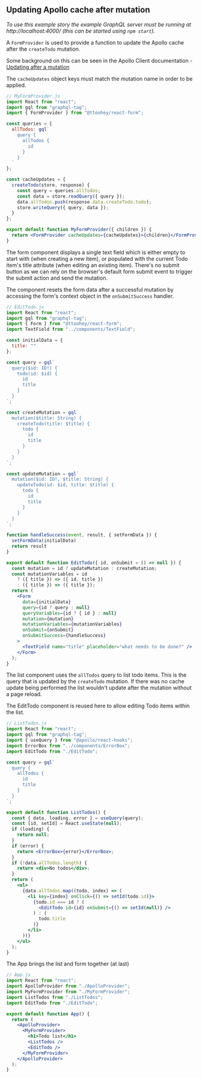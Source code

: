 ## Updating Apollo cache after mutation

_To use this example story the example GraphQL server must be running at
http://localhost:4000/ (this can be started using `npm start`)._

A `FormProvider` is used to provide a function to update the Apollo cache
after the `createTodo` mutation.

Some background on this can be seen in the Apollo Client documentation -
[Updating after a mutation](https://www.apollographql.com/docs/react/advanced/caching/#updating-after-a-mutation)

The `cacheUpdates` object keys must match the mutation name in order to be
applied.

```jsx
// MyFormProvider.js
import React from "react";
import gql from "graphql-tag";
import { FormProvider } from "@ttoohey/react-form";

const queries = {
  allTodos: gql`
    query {
      allTodos {
        id
      }
    }
  `
};

const cacheUpdates = {
  createTodo(store, response) {
    const query = queries.allTodos;
    const data = store.readQuery({ query });
    data.allTodos.push(response.data.createTodo.todo);
    store.writeQuery({ query, data });
  }
};

export default function MyFormProvider({ children }) {
  return <FormProvider cacheUpdates={cacheUpdates}>{children}</FormProvider>;
}
```

The form component displays a single text field which is either empty to
start with (when creating a new item), or populated with the current Todo item's
title attribute (when editing an existing item). There's no submit button as
we can rely on the browser's default form submit event to trigger the submit
action and send the mutation.

The component resets the form data after a successful mutation by accessing the
form's context object in the `onSubmitSuccess` handler.

```jsx
// EditTodo.js
import React from "react";
import gql from "graphql-tag";
import { Form } from "@ttoohey/react-form";
import TextField from "../components/TextField";

const initialData = {
  title: ""
};

const query = gql`
  query($id: ID!) {
    todo(id: $id) {
      id
      title
    }
  }
`;

const createMutation = gql`
  mutation($title: String) {
    createTodo(title: $title) {
      todo {
        id
        title
      }
    }
  }
`;

const updateMutation = gql`
  mutation($id: ID!, $title: String) {
    updateTodo(id: $id, title: $title) {
      todo {
        id
        title
      }
    }
  }
`;

function handleSuccess(event, result, { setFormData }) {
  setFormData(initialData)
  return result
}

export default function EditTodo({ id, onSubmit = () => null }) {
  const mutation = id ? updateMutation : createMutation;
  const mutationVariables = id
    ? ({ title }) => ({ id, title })
    : ({ title }) => ({ title });
  return (
    <Form
      data={initialData}
      query={id ? query : null}
      queryVariables={id ? { id } : null}
      mutation={mutation}
      mutationVariables={mutationVariables}
      onSubmit={onSubmit}
      onSubmitSuccess={handleSuccess}
    >
      <TextField name="title" placeholder="what needs to be done?" />
    </Form>
  );
}
```

The list component uses the `allTodos` query to list todo items. This is the query
that is updated by the `createTodo` mutation. If there was no cache update
being performed the list wouldn't update after the mutation without a page
reload.

The EditTodo component is reused here to allow editing Todo items within
the list.

```jsx
// ListTodos.js
import React from "react";
import gql from "graphql-tag";
import { useQuery } from "@apollo/react-hooks";
import ErrorBox from "../components/ErrorBox";
import EditTodo from "./EditTodo";

const query = gql`
  query {
    allTodos {
      id
      title
    }
  }
`;

export default function ListTodos() {
  const { data, loading, error } = useQuery(query);
  const [id, setId] = React.useState(null);
  if (loading) {
    return null;
  }
  if (error) {
    return <ErrorBox>{error}</ErrorBox>;
  }
  if (!data.allTodos.length) {
    return <div>No todos</div>;
  }
  return (
    <ul>
      {data.allTodos.map((todo, index) => (
        <li key={index} onClick={() => setId(todo.id)}>
          {todo.id === id ? (
            <EditTodo id={id} onSubmit={() => setId(null)} />
          ) : (
            todo.title
          )}
        </li>
      ))}
    </ul>
  );
}
```

The App brings the list and form together (at last)

```jsx
// App.js
import React from "react";
import ApolloProvider from "./ApolloProvider";
import MyFormProvider from "./MyFormProvider";
import ListTodos from "./ListTodos";
import EditTodo from "./EditTodo";

export default function App() {
  return (
    <ApolloProvider>
      <MyFormProvider>
        <h1>Todo list</h1>
        <ListTodos />
        <EditTodo />
      </MyFormProvider>
    </ApolloProvider>
  );
}
```
